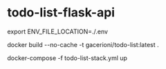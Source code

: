 # todo-list-flask-api


export ENV_FILE_LOCATION=./.env

docker build --no-cache -t gacerioni/todo-list:latest .

docker-compose -f todo-list-stack.yml up

